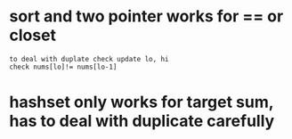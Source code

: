 # sort and two pointer works for == or closet
    to deal with duplate check update lo, hi
    check nums[lo]!= nums[lo-1]

# hashset only works for target sum, has to deal with duplicate carefully